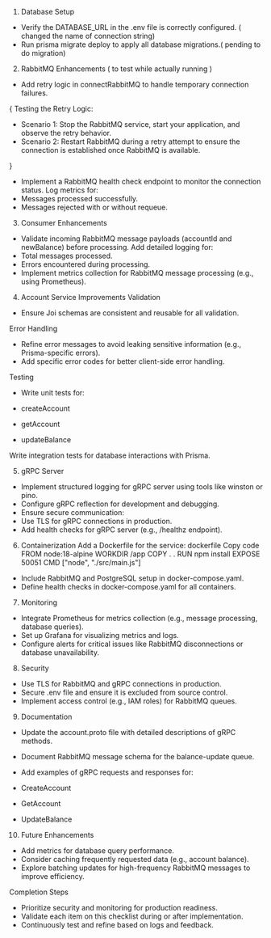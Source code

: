 1. Database Setup
-  Verify the DATABASE_URL in the .env file is correctly configured. ( changed the name of connection string)
-  Run prisma migrate deploy to apply all database migrations.( pending to do migration)


2. RabbitMQ Enhancements ( to test while actually running )
 - Add retry logic in connectRabbitMQ to handle temporary connection failures.

{
Testing the Retry Logic:
- Scenario 1: Stop the RabbitMQ service, start your application, and observe the retry behavior.
-  Scenario 2: Restart RabbitMQ during a retry attempt to ensure the connection is established once RabbitMQ is available.

}


 - Implement a RabbitMQ health check endpoint to monitor the connection status.
 Log metrics for:
- Messages processed successfully.
- Messages rejected with or without requeue.


3. Consumer Enhancements
-  Validate incoming RabbitMQ message payloads (accountId and newBalance) before processing.
 Add detailed logging for:
- Total messages processed.
- Errors encountered during processing.
-  Implement metrics collection for RabbitMQ message processing (e.g., using Prometheus).


4. Account Service Improvements
Validation
- Ensure Joi schemas are consistent and reusable for all validation.

Error Handling
 - Refine error messages to avoid leaking sensitive information (e.g., Prisma-specific errors).
 - Add specific error codes for better client-side error handling.

Testing
 - Write unit tests for:

- createAccount
- getAccount
- updateBalance

 Write integration tests for database interactions with Prisma.


5. gRPC Server
 - Implement structured logging for gRPC server using tools like winston or pino.
 - Configure gRPC reflection for development and debugging.
 - Ensure secure communication:
- Use TLS for gRPC connections in production.
 - Add health checks for gRPC server (e.g., /healthz endpoint).


6. Containerization
 Add a Dockerfile for the service:
dockerfile
Copy code
FROM node:18-alpine
WORKDIR /app
COPY . .
RUN npm install
EXPOSE 50051
CMD ["node", "./src/main.js"]

-  Include RabbitMQ and PostgreSQL setup in docker-compose.yaml.
 - Define health checks in docker-compose.yaml for all containers.


7. Monitoring
 - Integrate Prometheus for metrics collection (e.g., message processing, database queries).
 - Set up Grafana for visualizing metrics and logs.
 - Configure alerts for critical issues like RabbitMQ disconnections or database unavailability.


8. Security
 - Use TLS for RabbitMQ and gRPC connections in production.
 - Secure .env file and ensure it is excluded from source control.
 - Implement access control (e.g., IAM roles) for RabbitMQ queues.


9. Documentation
 - Update the account.proto file with detailed descriptions of gRPC methods.
 - Document RabbitMQ message schema for the balance-update queue.
 - Add examples of gRPC requests and responses for:


- CreateAccount
- GetAccount
- UpdateBalance


10. Future Enhancements
 - Add metrics for database query performance.
 - Consider caching frequently requested data (e.g., account balance).
 - Explore batching updates for high-frequency RabbitMQ messages to improve efficiency.


Completion Steps

- Prioritize security and monitoring for production readiness.
- Validate each item on this checklist during or after implementation.
- Continuously test and refine based on logs and feedback.
